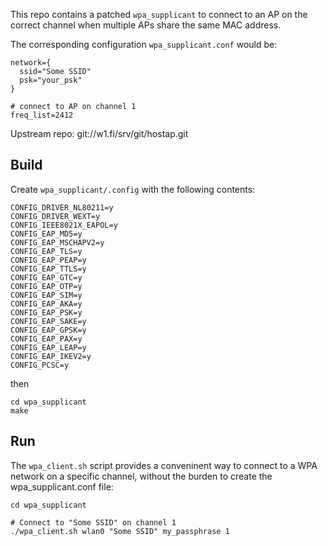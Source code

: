 This repo contains a patched `wpa_supplicant` to connect to an AP on the correct channel when multiple APs share the same MAC address.

The corresponding configuration `wpa_supplicant.conf` would be:

```
network={
  ssid="Some SSID"
  psk="your_psk"
}

# connect to AP on channel 1
freq_list=2412
```

Upstream repo: git://w1.fi/srv/git/hostap.git

## Build

Create `wpa_supplicant/.config` with the following contents:

```
CONFIG_DRIVER_NL80211=y
CONFIG_DRIVER_WEXT=y
CONFIG_IEEE8021X_EAPOL=y
CONFIG_EAP_MD5=y
CONFIG_EAP_MSCHAPV2=y
CONFIG_EAP_TLS=y
CONFIG_EAP_PEAP=y
CONFIG_EAP_TTLS=y
CONFIG_EAP_GTC=y
CONFIG_EAP_OTP=y
CONFIG_EAP_SIM=y
CONFIG_EAP_AKA=y
CONFIG_EAP_PSK=y
CONFIG_EAP_SAKE=y
CONFIG_EAP_GPSK=y
CONFIG_EAP_PAX=y
CONFIG_EAP_LEAP=y
CONFIG_EAP_IKEV2=y
CONFIG_PCSC=y
```

then

```
cd wpa_supplicant
make
```

## Run

The `wpa_client.sh` script provides a conveninent way to connect to a WPA network on a specific channel, without the burden to create the wpa_supplicant.conf file:

```
cd wpa_supplicant

# Connect to "Some SSID" on channel 1
./wpa_client.sh wlan0 "Some SSID" my_passphrase 1
```
